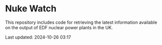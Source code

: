 # Nuke Watch

This repository includes code for retrieving the latest information available on the output of EDF nuclear power plants in the UK.

Last updated: 2024-10-26 03:17